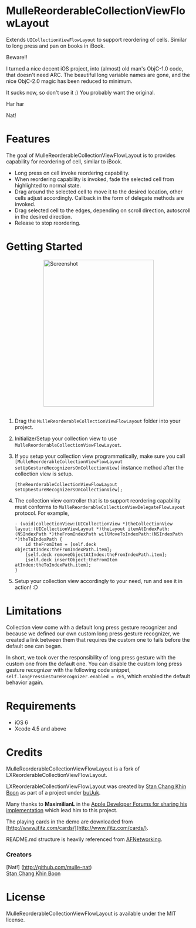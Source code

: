 MulleReorderableCollectionViewFlowLayout
=====================================

Extends `UICollectionViewFlowLayout` to support reordering of cells. Similar to long press and pan on books in iBook.

Beware!! 

I turned a nice decent iOS project, into (almost) old man's ObjC-1.0 code, that doesn't need ARC. 
The beautiful long variable names are gone, and the nice ObjC-2.0 magic has been reduced to minimum.

It sucks now, so don't use it :) You probably want the original.

Har har

Nat!


Features
========

The goal of MulleReorderableCollectionViewFlowLayout is to provides capability for reordering of cell, similar to iBook.

 - Long press on cell invoke reordering capability.
 - When reordering capability is invoked, fade the selected cell from highlighted to normal state.
 - Drag around the selected cell to move it to the desired location, other cells adjust accordingly. Callback in the form of delegate methods are invoked.
 - Drag selected cell to the edges, depending on scroll direction, autoscroll in the desired direction.
 - Release to stop reordering.

Getting Started
===============

<img src="https://raw.github.com/Mullecid/LXReorderableCollectionViewFlowLayout/master/Content/Screenshots/screenshot1.png" alt="Screenshot" title="Screenshot" style="display:block; margin: 10px auto 30px auto; width: 300px; height: 400px;" class="center">

 1. Drag the `MulleReorderableCollectionViewFlowLayout` folder into your project.
 2. Initialize/Setup your collection view to use `MulleReorderableCollectionViewFlowLayout`.
 3. If you setup your collection view programmatically, make sure you call `[MulleReorderableCollectionViewFlowLayout setUpGestureRecognizersOnCollectionView]` instance method after the collection view is setup.

        [theReorderableCollectionViewFlowLayout setUpGestureRecognizersOnCollectionView];

 4. The collection view controller that is to support reordering capability must conforms to `MulleReorderableCollectionViewDelegateFlowLayout` protocol. For example,

        - (void)collectionView:(UICollectionView *)theCollectionView layout:(UICollectionViewLayout *)theLayout itemAtIndexPath:(NSIndexPath *)theFromIndexPath willMoveToIndexPath:(NSIndexPath *)theToIndexPath {
            id theFromItem = [self.deck objectAtIndex:theFromIndexPath.item];
            [self.deck removeObjectAtIndex:theFromIndexPath.item];
            [self.deck insertObject:theFromItem atIndex:theToIndexPath.item];
        }

 5. Setup your collection view accordingly to your need, run and see it in action! :D

Limitations
===========

Collection view come with a default long press gesture recognizer and because we defined our own custom long press gesture recognizer, we created a link between them that requires the custom one to fails before the default one can began.

In short, we took over the responsibility of long press gesture with the custom one from the default one. You can disable the custom long press gesture recognizer with the following code snippet, `self.longPressGestureRecognizer.enabled = YES`, which enabled the default behavior again.

Requirements
============

 - iOS 6
 - Xcode 4.5 and above

Credits
=======

MulleReorderableCollectionViewFlowLayout is a fork of LXReorderableCollectionViewFlowLayout.

LXReorderableCollectionViewFlowLayout was created by [Stan Chang Khin Boon](https://github.com/Mullecid) as part of a project under [buUuk](http://www.buuuk.com/).

Many thanks to __MaximilianL__ in the [Apple Developer Forums for sharing his implementation](https://devforums.apple.com/message/682764) which lead him to this project.

The playing cards in the demo are downloaded from [http://www.jfitz.com/cards/](http://www.jfitz.com/cards/).

README.md structure is heavily referenced from [AFNetworking](https://github.com/AFNetworking/AFNetworking).

### Creators

[Nat!] (http://github.com/mulle-nat)  
[Stan Chang Khin Boon](http://github.com/lxcid)  

License
=======

MulleReorderableCollectionViewFlowLayout is available under the MIT license.
